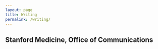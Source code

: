 ```yaml
---
layout: page
title: Writing
permalink: /writing/
---
```


## Stanford Medicine, Office of Communications

